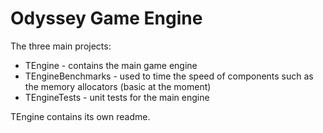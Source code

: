 # Odyssey Game Engine

The three main projects:
* TEngine - contains the main game engine
* TEngineBenchmarks - used to time the speed of components such as the memory allocators (basic at the moment)
* TEngineTests - unit tests for the main engine

TEngine contains its own readme.